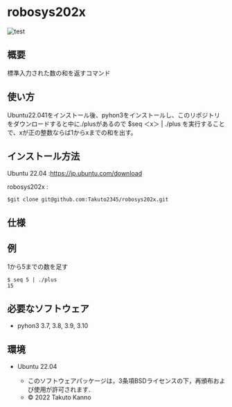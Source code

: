 
# robosys202x
![test](https://github.com/Takuto2345/robosys202x/actions/workflows/test.yml/badge.svg)

## 概要
標準入力された数の和を返すコマンド



## 使い方
Ubuntu22.041をインストール後、pyhon3をインストールし、このリポジトリをダウンロードすると中に./plusがあるので
$seq ＜x＞ | ./plus 
を実行することで、xが正の整数ならば1からxまでの和を出す。

## インストール方法
Ubuntu 22.04 :https://jp.ubuntu.com/download 

robosys202x :
```
$git clone git@github.com:Takuto2345/robosys202x.git

```

## 仕様

## 例

1から5までの数を足す

```
$ seq 5 | ./plus
15
```
## 必要なソフトウェア
* pyhon3  3.7, 3.8, 3.9, 3.10

## 環境
* Ubuntu 22.04





  * このソフトウェアパッケージは，3条項BSDライセンスの下，再頒布および使用が許可されます．
  * © 2022 Takuto Kanno

